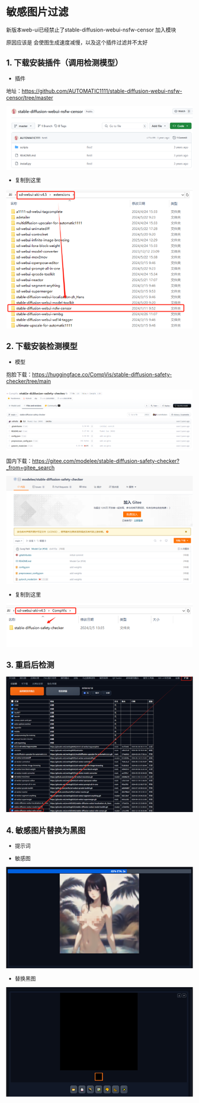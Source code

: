 
<script setup>
import PromptTemplate from '../prompt-template.vue'
</script>

<style scoped src="../prompt-show.css"></style>


# 敏感图片过滤

新版本web-ui已经禁止了stable-diffusion-webui-nsfw-censor 加入模块

原因应该是 会使图生成速度减慢，以及这个插件过滤并不太好

## 1. 下载安装插件（调用检测模型）

- 插件

地址：https://github.com/AUTOMATIC1111/stable-diffusion-webui-nsfw-censor/tree/master

![](/application/picture/sd-webui/other/033.png)

- 复制到这里

![](/application/picture/sd-webui/other/034.png)

## 2. 下载安装检测模型

- 模型

抱脸下载：https://huggingface.co/CompVis/stable-diffusion-safety-checker/tree/main

![](/application/picture/sd-webui/other/035.png)

国内下载：https://gitee.com/modelee/stable-diffusion-safety-checker?_from=gitee_search

![](/application/picture/sd-webui/other/036.png)

- 复制到这里

![](/application/picture/sd-webui/other/037.png)


## 3. 重启后检测

![](/application/picture/sd-webui/other/038.png)


## 4. 敏感图片替换为黑图

- 提示词

<PromptTemplate>
    <template v-slot:content>
       <span>1gril,Naked,</span>
    </template>
</PromptTemplate>

- 敏感图

![](/application/picture/sd-webui/other/039.png)

- 替换黑图

![](/application/picture/sd-webui/other/040.png)

